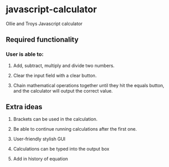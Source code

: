 # javascript-calculator
Ollie and Troys Javascript calculator

## Required functionality
### User is able to:

1. Add, subtract, multiply and divide two numbers.

2. Clear the input field with a clear button.

3. Chain mathematical operations together until they hit the equals button, and the calculator will output the correct value.


## Extra ideas
1. Brackets can be used in the calculation.

2. Be able to continue running calculations after the first one.

3. User-friendly stylish GUI

4. Calculations can be typed into the output box

5. Add in history of equation